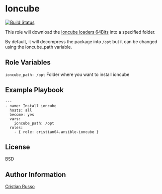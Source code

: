 Ioncube
=========
[![Build Status](https://travis-ci.org/cristian04/ansible-ioncube.svg?branch=master)](https://travis-ci.org/cristian04/ansible-ioncube)

This role will download  the [Ioncube loaders 64Bits](http://www.ioncube.com/loaders.php) into a specified folder.

By default, it will decompress the package into `/opt` but it can be changed using the ioncube_path variable.

Role Variables
--------------
`ioncube_path: /opt` Folder where you want to install ioncube


Example Playbook
----------------

    ---
    - name: Install ioncube
      hosts: all
      become: yes
      vars:
        ioncube_path: /opt
      roles:
        - { role: cristian04.ansible-ioncube }

License
-------

BSD

Author Information
------------------

[Cristian Russo](http://www.cristianmarquez.me)
